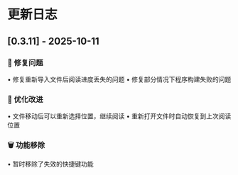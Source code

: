 # 更新日志

## [0.3.11] - 2025-10-11

### 🐛 修复问题
• 修复重新导入文件后阅读进度丢失的问题
• 修复部分情况下程序构建失败的问题

### 🔧 优化改进
• 文件移动后可以重新选择位置，继续阅读
• 重新打开文件时自动恢复到上次阅读位置

### 🗑️ 功能移除
• 暂时移除了失效的快捷键功能
